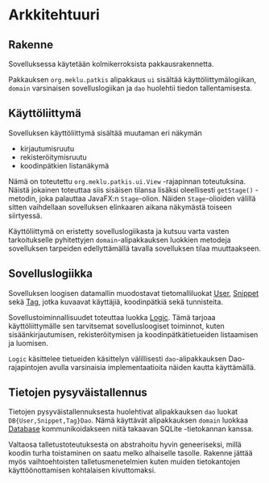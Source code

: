 # Arkkitehtuuri

## Rakenne

Sovelluksessa käytetään kolmikerroksista pakkausrakennetta.

Pakkauksen `org.meklu.patkis` alipakkaus `ui` sisältää käyttöliittymälogiikan,
`domain` varsinaisen sovelluslogiikan ja `dao` huolehtii tiedon
tallentamisesta.

## Käyttöliittymä

Sovelluksen käyttöliittymä sisältää muutaman eri näkymän
- kirjautumisruutu
- rekisteröitymisruutu
- koodinpätkien listanäkymä

Nämä on toteutettu `org.meklu.patkis.ui.View` -rajapinnan toteutuksina. Näistä
jokainen toteuttaa siis sisäisen tilansa lisäksi oleellisesti `getStage()`
-metodin, joka palauttaa JavaFX:n `Stage`-olion. Näiden `Stage`-olioiden
välillä sitten vaihdellaan sovelluksen elinkaaren aikana näkymästä toiseen
siirtyessä.

Käyttöliittymä on eristetty sovelluslogiikasta ja kutsuu varta vasten
tarkoitukselle pyhitettyjen `domain`-alipakkauksen luokkien metodeja
sovelluksen tarpeiden edellyttämällä tavalla sovelluksen tilaa muuttaakseen.

## Sovelluslogiikka

Sovelluksen loogisen datamallin muodostavat tietomalliluokat
[User](https://github.com/meklu/uni-ohtek/blob/master/patkis/src/main/java/org/meklu/patkis/domain/User.java),
[Snippet](https://github.com/meklu/uni-ohtek/blob/master/patkis/src/main/java/org/meklu/patkis/domain/Snippet.java)
sekä
[Tag](https://github.com/meklu/uni-ohtek/blob/master/patkis/src/main/java/org/meklu/patkis/domain/Tag.java),
jotka kuvaavat käyttäjiä, koodinpätkiä sekä tunnisteita.

Sovellustoiminnallisuudet toteuttaa luokka
[Logic](https://github.com/meklu/uni-ohtek/blob/master/patkis/src/main/java/org/meklu/patkis/domain/Logic.java).
Tämä tarjoaa käyttöliittymälle sen tarvitsemat sovellusloogiset toiminnot,
kuten sisäänkirjautumisen, rekisteröitymisen ja koodinpätkätietueiden
listaamisen ja luomisen.

`Logic` käsittelee tietueiden käsittelyn välillisesti `dao`-alipakkauksen
Dao-rajapintojen avulla varsinaisia implementaatioita näiden kautta
käyttämällä.

## Tietojen pysyväistallennus

Tietojen pysyväistallennuksesta huolehtivat alipakkauksen `dao` luokat
`DB{User,Snippet,Tag}Dao`. Nämä käyttävät alipakkauksen `domain` luokkaa
[Database](https://github.com/meklu/uni-ohtek/blob/master/patkis/src/main/java/org/meklu/patkis/domain/Database.java)
kommunikoidakseen niitä takaavan SQLite -tietokannan kanssa.

Valtaosa talletustoteutuksesta on abstrahoitu hyvin geneeriseksi, millä koodin
turha toistaminen on saatu melko alhaiselle tasolle. Rakenne jättää myös
vaihtoehtoisten talletusmenetelmien kuten muiden tietokantojen
käyttöönottamisen kohtalaisen kivuttomaksi.
